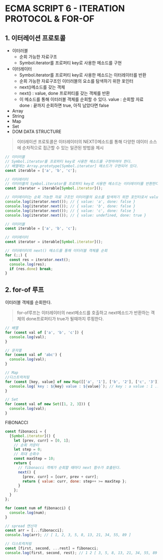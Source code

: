 # ECMA SCRIPT 6 - ITERATION PROTOCOL & FOR-OF
## 1. 이터레이션 프로토콜 
- 이터러블 
  - 순회 가능한 자료구조
  - Symbol.iterator를 프로퍼티 key로 사용한 메소드를 구현
- 이터레이터
  - Symbol.iterator를 프로퍼티 key로 사용한 메소드는 이터레이터를 반환
  - 순회 가능한 자료구조인 이터러블의 요소를 탐색하기 위한 포인터
  - next()메소드를 갖는 객체
  - next() : value, done 프로퍼티를 갖는 객체를 반환
  - 이 메소드를 통해 이터러블 객체를 순회할 수 있다.
value : 순회할 자료  
done : 끝까지 순회하면 true, 아직 남았다면 false
- Array
- String
- Map
- Set
- DOM DATA STRUCTURE
> 이터레이션 프로토콜은 이터레이터의 NEXT()메소드를 통해 다양한 데이터 소스에 순차적으로 접근할 수 있는 일관된 방법을 제시
```javascript
// 이터러블
// Symbol.iterator를 프로퍼티 key로 사용한 메소드를 구현하여야 한다.
// 배열에는 Array.prototype[Symbol.iterator] 메소드가 구현되어 있다.
const iterable = ['a', 'b', 'c'];

// 이터레이터
// 이터러블의 Symbol.iterator를 프로퍼티 key로 사용한 메소드는 이터레이터를 반환한다. 
const iterator = iterable[Symbol.iterator]();

// 이터레이터는 순회 가능한 자료 구조인 이터러블의 요소를 탐색하기 위한 포인터로서 value, done 프로퍼티를 갖는 객체를 반환하는 next() 함수를 메소드로 갖는 객체이다. 이터레이터의 next() 메소드를 통해 이터러블 객체를 순회할 수 있다.
console.log(iterator.next()); // { value: 'a', done: false }
console.log(iterator.next()); // { value: 'b', done: false }
console.log(iterator.next()); // { value: 'c', done: false }
console.log(iterator.next()); // { value: undefined, done: true }

// 이터러블
const iterable = ['a', 'b', 'c'];

// 이터레이터
const iterator = iterable[Symbol.iterator]();

// 이터레이터의 next() 메소드를 통해 이터러블 객체를 순회
for (;;) {
  const res = iterator.next();
  console.log(res);
  if (res.done) break;
}
```
## 2. for-of 루프
이터러블 객체를 순회한다.
> for-of루프는 이터레이터의 next메소드를 호출하고 next메소드가 반환하는 객체의 done프로퍼티가 true가 될때까지 루핑한다.
```javascript
// 배열
for (const val of ['a', 'b', 'c']) {
  console.log(val);
}

// 문자열
for (const val of 'abc') {
  console.log(val);
}

// Map
//디스트럭처링
for (const [key, value] of new Map([['a', '1'], ['b', '2'], ['c', '3']])) {
  console.log(`key : ${key} value : ${value}`); // key : a value : 1 ...
}

// Set
for (const val of new Set([1, 2, 3])) {
  console.log(val);
}
```
FIBONACCI
```javascript
const fibonacci = {
  [Symbol.iterator]() {
    let [prev, curr] = [0, 1];
    // 순회 카운터
    let step = 0;
    // 최대 순회수
    const maxStep = 10;
    return {
      // fibonacci 객체가 순회할 때마다 next 함수가 호출된다.
      next() {
        [prev, curr] = [curr, prev + curr];
        return { value: curr, done: step++ >= maxStep };
      }
    };
  }
};

for (const num of fibonacci) {
  console.log(num);
}

// spread 연산자
const arr = [...fibonacci];
console.log(arr); // [ 1, 2, 3, 5, 8, 13, 21, 34, 55, 89 ]

// 디스트럭처링
const [first, second, ...rest] = fibonacci;
console.log(first, second, rest); // 1 2 [ 3, 5, 8, 13, 21, 34, 55, 89 ]
```